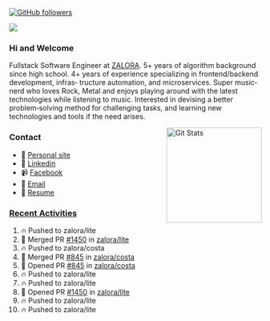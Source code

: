 [![GitHub followers](https://img.shields.io/github/followers/DeKal?label=Follow%20at%20GitHub&style=for-the-badge)](https://github.com/DeKal)

<img
  src="https://cr-ss-service.azurewebsites.net/api/ScreenShot?widget=summary&username=DeKal&badges=3&width=300&style=--header-bg-color:%23000;--border-radius:10px"
/>

### Hi and Welcome 
Fullstack Software Engineer at [ZALORA](https://github.com/zalora/). 5+ years of algorithm background since high school. 4+ years of experience specializing in frontend/backend development, infras‐ tructure automation, and microservices. Super music‐nerd who loves Rock, Metal and enjoys playing around with the latest technologies while listening to music. Interested in devising a better problem‐solving method for challenging tasks, and learning new technologies and tools if the need arises.


<a href="https://phatho-folio.now.sh/"><img alt="Git Stats" src="https://github-readme-stats.vercel.app/api?username=DeKal&show_icons=true&theme=merko&count_private=true" align="right" height="190" /></a>


### Contact

- 💬 [Personal site](https://phatho-folio.now.sh/)
- 🔗 [Linkedin](https://www.linkedin.com/in/phat-ho/)
- 📹 [Facebook](https://www.facebook.com/dekal.dev)
- 📧 <a href="mailto:hohuuphat22@gmail.com">Email</a>
- 📄 <a id="raw-url" href="https://raw.githubusercontent.com/DeKal/DeKal/master/cv/dekal.pdf">Resume</a>


### [Recent Activities](https://github.com/DeKal/github-activity-readme)
<!--START_SECTION:activity-->
1. 🔥 Pushed to zalora/lite
2. 🎉 Merged PR [#1450](https://github.com/zalora/lite/pull/1450) in [zalora/lite](https://github.com/zalora/lite)
3. 🔥 Pushed to zalora/costa
4. 🎉 Merged PR [#845](https://github.com/zalora/costa/pull/845) in [zalora/costa](https://github.com/zalora/costa)
5. 💪 Opened PR [#845](https://github.com/zalora/costa/pull/845) in [zalora/costa](https://github.com/zalora/costa)
6. 🔥 Pushed to zalora/lite
7. 🔥 Pushed to zalora/lite
8. 💪 Opened PR [#1450](https://github.com/zalora/lite/pull/1450) in [zalora/lite](https://github.com/zalora/lite)
9. 🔥 Pushed to zalora/lite
10. 🔥 Pushed to zalora/lite
<!--END_SECTION:activity-->